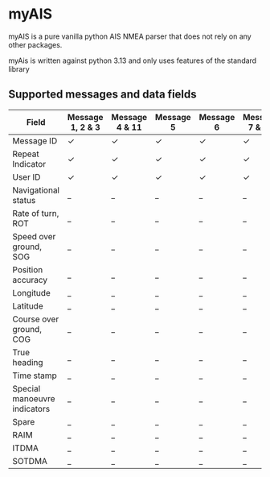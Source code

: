 # myAIS

myAIS is a pure vanilla python AIS NMEA parser that does not rely on any other packages.

myAis is written against python 3.13 and only uses features of the standard library

## Supported messages and data fields

|Field|Message 1, 2 & 3|Message 4 & 11|Message 5|Message 6|Message 7 & 13|Message 8|Message 9|Message 10|Message 12|Message 14|Message 15|Message 16|Message 17|Message 18|Message 19|Message 20|Message 21|Message 22|Message 23|Message 24|Message 25|Message 26|Message 27|
|---|---|---|---|---|---|---|---|---|---|---|---|---|---|---|---|---|---|---|---|---|---|---|---|
|Message ID|&check;|&check;|&check;|&check;|&check;|&check;|&check;|&check;|&check;|&check;|&check;|&check;|&check;|&check;|&check;|&check;|&check;|&check;|&check;|&check;|&check;|&check;|&check;|&check;|&check;|&check;|
|Repeat Indicator|&check;|&check;|&check;|&check;|&check;|&check;|&check;|&check;|&check;|&check;|&check;|&check;|&check;|&check;|&check;|&check;|&check;|&check;|&check;|&check;|&check;|&check;|&check;|&check;|&check;|&check;|
|User ID|&check;|&check;|&check;|&check;|&check;|&check;|&check;|&check;|&check;|&check;|&check;|&check;|&check;|&check;|&check;|&check;|&check;|&check;|&check;|&check;|&check;|&check;|&check;|&check;|&check;|&check;|
|Navigational status|_|_|_|_|_|_|_|_|_|_|_|_|_|_|_|_|_|_|_|_|_|_|_|
|Rate of turn, ROT|_|_|_|_|_|_|_|_|_|_|_|_|_|_|_|_|_|_|_|_|_|_|_|
|Speed over ground, SOG|_|_|_|_|_|_|_|_|_|_|_|_|_|_|_|_|_|_|_|_|_|_|_|
|Position accuracy|_|_|_|_|_|_|_|_|_|_|_|_|_|_|_|_|_|_|_|_|_|_|_|
|Longitude|_|_|_|_|_|_|_|_|_|_|_|_|_|_|_|_|_|_|_|_|_|_|_|
|Latitude|_|_|_|_|_|_|_|_|_|_|_|_|_|_|_|_|_|_|_|_|_|_|_|
|Course over ground, COG|_|_|_|_|_|_|_|_|_|_|_|_|_|_|_|_|_|_|_|_|_|_|_|
|True heading|_|_|_|_|_|_|_|_|_|_|_|_|_|_|_|_|_|_|_|_|_|_|_|
|Time stamp|_|_|_|_|_|_|_|_|_|_|_|_|_|_|_|_|_|_|_|_|_|_|_|
|Special manoeuvre indicators|_|_|_|_|_|_|_|_|_|_|_|_|_|_|_|_|_|_|_|_|_|_|_|
|Spare|_|_|_|_|_|_|_|_|_|_|_|_|_|_|_|_|_|_|_|_|_|_|_|
|RAIM|_|_|_|_|_|_|_|_|_|_|_|_|_|_|_|_|_|_|_|_|_|_|_|
|ITDMA|_|_|_|_|_|_|_|_|_|_|_|_|_|_|_|_|_|_|_|_|_|_|_|
|SOTDMA|_|_|_|_|_|_|_|_|_|_|_|_|_|_|_|_|_|_|_|_|_|_|_|
